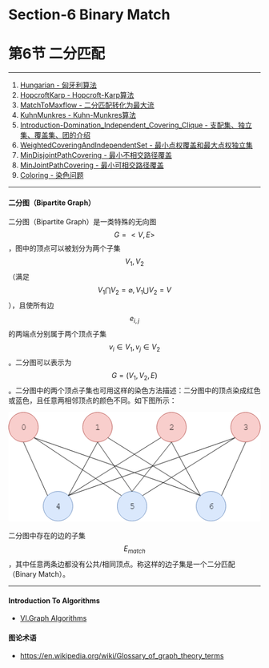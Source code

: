 # Section-6 Binary Match
# 第6节 二分匹配

--------

1. [Hungarian - 匈牙利算法](Hungarian/)
2. [HopcroftKarp - Hopcroft-Karp算法](HopcroftKarp/)
3. [MatchToMaxflow - 二分匹配转化为最大流](MatchToMaxflow/)
4. [KuhnMunkres - Kuhn-Munkres算法](KuhnMunkres/)
5. [Introduction-Domination_Independent_Covering_Clique - 支配集、独立集、覆盖集、团的介绍](Introduction-Domination_Independent_Covering_Clique/)
6. [WeightedCoveringAndIndependentSet - 最小点权覆盖和最大点权独立集](WeightedCoveringAndIndependentSet/)
7. [MinDisjointPathCovering - 最小不相交路径覆盖](MinDisjointPathCovering/)
8. [MinJointPathCovering - 最小可相交路径覆盖](MinJointPathCovering/)
9. [Coloring - 染色问题](Coloring/)

--------

#### 二分图（Bipartite Graph）

二分图（Bipartite Graph）是一类特殊的无向图$$ G = <V,E> $$，图中的顶点可以被划分为两个子集$$ V_{1}, V_{2} $$（满足$$ V_{1} \bigcap V_{2} = \varnothing, V_{1} \bigcup V_{2} = V $$），且使所有边$$ e_{i,j} $$的两端点分别属于两个顶点子集$$ v_i \in V_{1}, v_j \in V_{2} $$。二分图可以表示为$$ G = (V_{1}, V_{2}, E) $$。二分图中的两个顶点子集也可用这样的染色方法描述：二分图中的顶点染成红色或蓝色，且任意两相邻顶点的颜色不同。如下图所示：

![KnowledgePoint1.png](res/KnowledgePoint1.png)

二分图中存在的边的子集$$ E_{match} $$，其中任意两条边都没有公共/相同顶点。称这样的边子集是一个二分匹配（Binary Match）。

--------

#### Introduction To Algorithms

* [VI.Graph Algorithms](https://mcdtu.files.wordpress.com/2017/03/introduction-to-algorithms-3rd-edition-sep-2010.pdf)

#### 图论术语

* https://en.wikipedia.org/wiki/Glossary_of_graph_theory_terms
